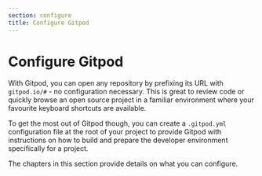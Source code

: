 ```yaml
---
section: configure
title: Configure Gitpod
---
```


<script context="module">
  export const prerender = true;
</script>

# Configure Gitpod

With Gitpod, you can open any repository by prefixing its URL with `gitpod.io/#` - no configuration necessary. This is great to review code or quickly browse an open source project in a familiar environment where your favourite keyboard shortcuts are available.

To get the most out of Gitpod though, you can create a `.gitpod.yml` configuration file at the root of your project to provide Gitpod with instructions on how to build and prepare the developer environment specifically for a project.

The chapters in this section provide details on what you can configure.
